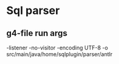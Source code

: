 # Sql parser

## g4-file run args

-listener -no-visitor -encoding UTF-8 -o src/main/java/home/sqlplugin/parser/antlr